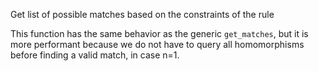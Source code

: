 Get list of possible matches based on the constraints of the rule

This function has the same behavior as the generic `get_matches`, but it is  more performant because we do not have to query all homomorphisms before finding  a valid match, in case n=1. 

